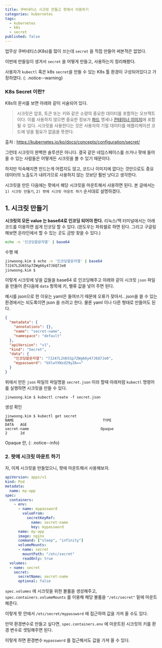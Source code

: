 ```yaml
---
title: 쿠버네티스 시크릿 만들고 팟에서 이용하기
categories: kubernetes
tags:
  - kubernetes
  - k8s
  - secret
published: false
---
```



업무상 쿠버네티스(K8s)를 많이 쓰는데 `secret` 을 직접 만들어 써본적은 없었다.

이번에 만들일이 생겨서 `secret` 을 어떻게 만들고, 사용하는지 정리해봤다.

사용자가 `kubectl` 혹은 k8s `secret`을 만들 수 있는 K8s 툴 환경이 구성되어있다고 가정하였다.
{: .notice--warning}

### K8s Secret 이란?
K8s의 문서를 보면 아래와 같이 서술되어 있다.

>시크릿은 암호, 토큰 또는 키와 같은 소량의 중요한 데이터를 포함하는 오브젝트이다. 이를 사용하지 않으면 중요한 정보가 [파드](https://kubernetes.io/ko/docs/concepts/workloads/pods/) 명세나 [컨테이너 이미지](https://kubernetes.io/ko/docs/reference/glossary/?all=true#term-image)에 포함될 수 있다. 시크릿을 사용한다는 것은 사용자의 기밀 데이터를 애플리케이션 코드에 넣을 필요가 없음을 뜻한다.

출처 : https://kubernetes.io/ko/docs/concepts/configuration/secret/

그런데 시크릿이 완벽한 솔루션은 아니다. 결국 같은 네임스페이스를 쓰거나 팟에 들어올 수 있는 사람들은 어떻게든 시크릿을 볼 수 있기 때문이다.

하지만 익숙해지면 만드는게 어렵지도 않고, 코드나 이미지에 없다는 것만으로도 중요 데이터의 노출도가 내려가므로 사용하지 않는 것보단 훨씬 낫다고 생각한다.

시크릿을 만든 다음에는 팟에서 해당 시크릿을 마운트해서 사용하면 된다. 본 글에서는 `1) 시크릿 만들기`, `2) 팟에 시크릿 마운트 하기` 순서대로 설명하겠다.


## 1. 시크릿 만들기


**시크릿의 모든 value 는 base64로 인코딩 되어야 한다.** 리눅스/맥 터미널에서는 아래 코드를 이용하면 쉽게 인코딩 할 수 있다. (윈도우는 파워쉘로 하면 된다. 그리고 구글링 해보면 온라인에서 할 수 있는 곳도 금방 찾을 수 있다.)


```bash
echo -n '인코딩할문자열' | base64
```

수행 예

```bash
jinwoong.kim $ echo -n '인코딩할문자열' | base64
7J247L2U65Sp7ZWg66y47J6Q7Je0
jinwoong.kim $
```

이렇게 시크릿에 넣을 값들을 base64 로 인코딩해주고 아래와 같이 시크릿 `json` 파일을 만들어 준다음에 `data` 항목에 키, 벨류 값을 넣어 주면 된다.

예시를 json으로 한 이유는 yaml은 들여쓰기 때문에 오류가 잦아서.. json을 쓸 수 있는 환경에서는 되도록이면  json 을 쓰려고 한다. 물론 yaml 이나 다른 형태로 만들어도 된다.


```json
{
  "metadata": {
    "annotations": {},
    "name": "secret-name",
    "namespace": "default"
  },
  "apiVersion": "v1",
  "kind": "Secret",
  "data": {
    "인코딩할문자열": "7J247L2U65Sp7ZWg66y47J6Q7Je0",
    "mypassword": "bXlwYXNzd29yZA=="
  }
}
```

위에서 만든 `json` 파일의 파일명을 `secret.json` 이라 할때 아래처럼 `kubectl` 명령어를 실행하면 시크릿을 만들 수 있다.

```
jinwoong.kim $ kubectl create -f secret.json
```

생성 확인
```
jinwoong.kim $ kubectl get secret
NAME                                         TYPE                                  DATA   AGE
secret-name                                 Opaque                                2      2d
```

Opaque 란,
{: .notice--info}

### 2. 팟에 시크릿 마운트 하기

자, 이제 시크릿을 만들었으니, 팟에 마운트해서 사용해보자.

```yaml
apiVersion: apps/v1
kind: Pod
metadata:
  name: my-app
spec:
  containers:
	- env:
	  - name: mypassword
		valueFrom:
		  secretKeyRef:
			name: secret-name
			key: mypassword
	  name: my-app
	  image: nginx
	  command: ["sleep", "infinity"]
	  volumeMounts:
	  - name: secret
		mountPath: "/etc/secret"
		readOnly: true
  volumes:
  - name: secret
	secret:
	  secretName: secret-name
	  optional: false
```
`spec.volumes`  에 시크릿을 위한 볼륨을 생성해주고,
`spec.containers.volumeMounts` 를 이용해 해당 볼륨을  `"/etc/secret"` 밑에 마운트 해준다.

이렇게 팟 안에서 `/etc/secret/mypassword` 에 접근하여 값을 가져 올 수도 있다.

만약 환경변수로 만들고 싶다면, `spec.containers.env` 에 마운트된 시크릿의 키를 환경 변수로 셋팅해주면 된다.

이렇게 하면 환경변수 `mypassword` 를 접근해서도 값을 가져 올 수 있다.